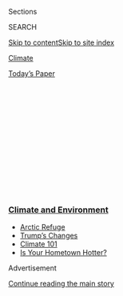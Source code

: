 <div id="app">

<div>

<div>

<div>

<div class="NYTAppHideMasthead css-1q2w90k e1suatyy0">

<div class="section css-ui9rw0 e1suatyy2">

<div class="css-eph4ug er09x8g0">

<div class="css-6n7j50">

</div>

<span class="css-1dv1kvn">Sections</span>

<div class="css-10488qs">

<span class="css-1dv1kvn">SEARCH</span>

</div>

[Skip to content](#site-content)[Skip to site
index](#site-index)

</div>

<div id="masthead-section-label" class="css-1wr3we4 eaxe0e00">

[Climate](https://www.nytimes3xbfgragh.onion/section/climate)

</div>

<div class="css-10698na e1huz5gh0">

</div>

</div>

<div id="masthead-bar-one" class="section hasLinks css-15hmgas e1csuq9d3">

<div class="css-uqyvli e1csuq9d0">

</div>

<div class="css-1uqjmks e1csuq9d1">

</div>

<div class="css-9e9ivx">

[](https://myaccount.nytimes3xbfgragh.onion/auth/login?response_type=cookie&client_id=vi)

</div>

<div class="css-1bvtpon e1csuq9d2">

[Today’s
Paper](https://www.nytimes3xbfgragh.onion/section/todayspaper)

</div>

</div>

</div>

</div>

<div data-aria-hidden="false">

<div id="site-content" data-role="main">

<div>

<div class="css-1aor85t" style="opacity:0.000000001;z-index:-1;visibility:hidden">

<div class="css-1hqnpie">

<div class="css-epjblv">

<span class="css-17xtcya">[Climate](/section/climate)</span><span class="css-x15j1o">|</span><span class="css-fwqvlz">Loss
of Greenland Ice Sheet Reached a Record Last
Year</span>

</div>

<div class="css-k008qs">

<div class="css-1iwv8en">

<span class="css-18z7m18"></span>

<div>

</div>

</div>

<span class="css-1n6z4y">https://nyti.ms/2FIGmar</span>

<div class="css-1705lsu">

<div class="css-4xjgmj">

<div class="css-4skfbu" data-role="toolbar" data-aria-label="Social Media Share buttons, Save button, and Comments Panel with current comment count" data-testid="share-tools">

  - 
  - 
  - 
  - 
    
    <div class="css-6n7j50">
    
    </div>

  - 

</div>

</div>

</div>

</div>

</div>

</div>

<div class="css-13pd83m">

<div class="css-l9svim">

### [<span class="css-pa1jbp"><span class="css-1rxm0ex">Climate and</span><span class="css-1rxm0ex"> Environment</span></span>](https://www.nytimes3xbfgragh.onion/section/climate?name=styln-climate&region=TOP_BANNER&variant=undefined&block=storyline_menu_recirc&action=click&pgtype=Article&impression_id=a753f690-e3a8-11ea-a20a-a7f4fdc1a30f)

  - <span class="css-ousu42">[Arctic
    Refuge](https://www.nytimes3xbfgragh.onion/2020/08/17/climate/alaska-oil-drilling-anwr.html?name=styln-climate&region=TOP_BANNER&variant=undefined&block=storyline_menu_recirc&action=click&pgtype=Article&impression_id=a753f691-e3a8-11ea-a20a-a7f4fdc1a30f)</span>
  - <span class="css-ousu42">[Trump’s
    Changes](https://www.nytimes3xbfgragh.onion/interactive/2020/climate/trump-environment-rollbacks.html?name=styln-climate&region=TOP_BANNER&variant=undefined&block=storyline_menu_recirc&action=click&pgtype=Article&impression_id=a753f692-e3a8-11ea-a20a-a7f4fdc1a30f)</span>
  - <span class="css-ousu42">[Climate 101](https://www.nytimes3xbfgragh.onion/interactive/2020/04/19/climate/climate-crash-course-1.html?name=styln-climate&region=TOP_BANNER&variant=undefined&block=storyline_menu_recirc&action=click&pgtype=Article&impression_id=a7541da0-e3a8-11ea-a20a-a7f4fdc1a30f)</span>
  - <span class="css-ousu42">[Is Your Hometown
    Hotter?](https://www.nytimes3xbfgragh.onion/interactive/2018/08/30/climate/how-much-hotter-is-your-hometown.html?name=styln-climate&region=TOP_BANNER&variant=undefined&block=storyline_menu_recirc&action=click&pgtype=Article&impression_id=a7541da1-e3a8-11ea-a20a-a7f4fdc1a30f)</span>

</div>

</div>

<div id="top-wrapper" class="css-1sy8kpn">

<div id="top-slug" class="css-l9onyx">

Advertisement

</div>

[Continue reading the main
story](#after-top)

<div class="ad top-wrapper" style="text-align:center;height:100%;display:block;min-height:250px">

<div id="top" class="place-ad" data-position="top" data-size-key="top">

</div>

</div>

<div id="after-top">

</div>

</div>

<div>

<div id="sponsor-wrapper" class="css-1hyfx7x">

<div id="sponsor-slug" class="css-19vbshk">

Supported by

</div>

[Continue reading the main
story](#after-sponsor)

<div id="sponsor" class="ad sponsor-wrapper" style="text-align:center;height:100%;display:block">

</div>

<div id="after-sponsor">

</div>

</div>

<div class="css-186x18t">

</div>

<div class="css-1vkm6nb ehdk2mb0">

# Loss of Greenland Ice Sheet Reached a Record Last Year

</div>

The ice loss in 2019 was more than twice the annual average since 2003,
scientists said.

<div class="css-79elbk" data-testid="photoviewer-wrapper">

<div class="css-z3e15g" data-testid="photoviewer-wrapper-hidden">

</div>

<div class="css-1a48zt4 ehw59r15" data-testid="photoviewer-children">

![<span class="css-16f3y1r e13ogyst0" data-aria-hidden="true">An iceberg
calving from the Apusiaajik Glacier in southeastern Greenland last
August.</span><span class="css-cnj6d5 e1z0qqy90" itemprop="copyrightHolder"><span class="css-1ly73wi e1tej78p0">Credit...</span><span><span>Jonathan
Nackstrand/Agence France-Presse — Getty
Images</span></span></span>](https://static01.graylady3jvrrxbe.onion/images/2020/08/20/climate/20CLI-GREENLAND2/merlin_175818159_1541e7d8-f7df-4e7a-b368-69110772f8a1-articleLarge.jpg?quality=75&auto=webp&disable=upscale)

</div>

</div>

<div class="css-18e8msd">

<div class="css-vp77d3 epjyd6m0">

<div class="css-1baulvz">

By [<span class="css-1baulvz last-byline" itemprop="name">Henry
Fountain</span>](https://www.nytimes3xbfgragh.onion/by/henry-fountain)

</div>

</div>

  - Aug. 20,
    2020

  - 
    
    <div class="css-4xjgmj">
    
    <div class="css-d8bdto" data-role="toolbar" data-aria-label="Social Media Share buttons, Save button, and Comments Panel with current comment count" data-testid="share-tools">
    
      - 
      - 
      - 
      - 
        
        <div class="css-6n7j50">
        
        </div>
    
      - 
    
    </div>
    
    </div>

</div>

</div>

<div class="section meteredContent css-1r7ky0e" name="articleBody" itemprop="articleBody">

<div class="css-1fanzo5 StoryBodyCompanionColumn">

<div class="css-53u6y8">

Greenland lost a record amount of ice in 2019, researchers reported
Thursday. Nearly half of it was lost in July, when the region roasted
from an unusual heat wave.

The net ice loss of more than 530 billion metric tons was more than
twice the annual average since 2003, the scientists said. In July, [when
warm air from Europe moved
north](https://www.nytimes3xbfgragh.onion/2019/08/02/climate/european-heatwave-climate-change.html),
leading to temperatures that were well above normal and causing
widespread surface melting of the ice sheet, the loss was roughly equal
to the average loss in a full year.

Ingo Sasgen, a geoscientist at the Alfred Wegener Institute in
Bremerhaven, Germany, and the lead author of a paper [describing the
findings](https://www.nature.com/articles/s43247-020-0010-1) in the
journal Communications and Environment, said with the warmth last
summer, he and his colleagues suspected that 2019 would be a bad one for
the ice sheet.

They analyzed data from a pair of satellites that precisely measure the
gravitational pull, and thus the mass, of the area they are orbiting
over.

</div>

</div>

<div class="css-1fanzo5 StoryBodyCompanionColumn">

<div class="css-53u6y8">

“It took us some time to analyze it and quantify it robustly, but it
turned out to be another record melt year,” Dr. Sasgen said. In the
previous record year, 2012, the net loss was about 460 billion metric
tons.

Yara Mohajerani, a postdoctoral researcher at the University of
Washington who was not involved in the study, said it was “part of a
series of studies that have shown the same thing,” including work that
he did that [reported record ice loss in
summer 2019](https://agupubs.onlinelibrary.wiley.com/doi/abs/10.1029/2020GL087291).

<div class="css-1q1hscp">

<div class="css-1xk4eoy">

<div id="CLIM">

</div>

</div>

</div>

<div id="NYT_MAIN_CONTENT_1_REGION" class="css-9tf9ac">

<div>

<div id="styln-prism-guide-1593610178459" class="section interactive-content interactive-size-medium css-1ftcdic">

<div class="css-17ih8de interactive-body">

<div id="prism-freeform-block-37797" class="css-19mumt8" data-role="complementary" data-storyline="Climate and Environment" data-truncated="false" tabindex="0">

<div class="css-a8d9oz">

<div>

[](https://www.nytimes3xbfgragh.onion/section/climate?action=click&pgtype=Article&state=default&region=MAIN_CONTENT_1&context=storylines_keepup)

### Climate and Environment ›

#### Keep Up on the Latest Climate News

Updated Aug. 18, 2020

Here’s what you need to know this week:

  -   - Five automakers [sealed a binding
        agreement](https://www.nytimes3xbfgragh.onion/2020/08/17/climate/california-automakers-pollution.html?action=click&pgtype=Article&state=default&region=MAIN_CONTENT_1&context=storylines_keepup)
        with California to follow the state’s stricter tailpipe
        emissions rules.
      - The Trump administration[eliminated a major methane
        rule](https://www.nytimes3xbfgragh.onion/2020/08/13/climate/trump-methane.html?action=click&pgtype=Article&state=default&region=MAIN_CONTENT_1&context=storylines_keepup),
        even as leaks are worsening, in a decision that researchers
        warned ignored science.
      - Climate change leaders said [the vice-presidential choice of
        Kamala
        Harris](https://www.nytimes3xbfgragh.onion/2020/08/12/climate/kamala-harris-environmental-justice.html?action=click&pgtype=Article&state=default&region=MAIN_CONTENT_1&context=storylines_keepup)
        signaled that Democrats will have a focus on environmental
        justice.

<div id="styln-survey-component-37797" class="styln-survey-component">

</div>

</div>

</div>

</div>

</div>

</div>

</div>

</div>

Greenland’s ice sheet is nearly two miles thick in places, and if all
the ice were to melt, sea levels would rise about 24 feet, or about 7.5
meters.

That would take centuries. But since the 1990s, as the Arctic has warmed
faster than any other part of the planet, ice loss from Greenland and
its contribution to sea level rise have accelerated. At the current rate
of loss, Greenland’s ice accounts for about one-quarter inch per decade
of the global total increase of about [one and a quarter inches per
decade](https://climate.nasa.gov/vital-signs/sea-level/).

</div>

</div>

<div class="css-1fanzo5 StoryBodyCompanionColumn">

<div class="css-53u6y8">

But ice loss can vary from year to year. In their paper, Dr. Sasgen and
his colleagues found that net loss in 2017 and 2018 was about half the
annual average since 2003.

So far in 2020, he said, net ice loss appears to be a little below
average.

Both 2017 and 2018 had colder-than-usual summers, Dr. Sasgen said, when
cold air flowed from the north along the west coast of Greenland,
reducing ice loss. But in 2019 that circulation pattern was reversed,
with warm air coming from the south.

</div>

</div>

<div class="css-79elbk" data-testid="photoviewer-wrapper">

<div class="css-z3e15g" data-testid="photoviewer-wrapper-hidden">

</div>

<div class="css-1a48zt4 ehw59r15" data-testid="photoviewer-children">

![<span class="css-16f3y1r e13ogyst0" data-aria-hidden="true">A river of
meltwater flowing over an ice sheet in western Greenland last
summer.</span><span class="css-cnj6d5 e1z0qqy90" itemprop="copyrightHolder"><span class="css-1ly73wi e1tej78p0">Credit...</span><span>Caspar
Haarløv/Caspar Haarl'v, via Associated
Press</span></span>](https://static01.graylady3jvrrxbe.onion/images/2020/08/20/climate/20CLI-GREENLAND1/20CLI-GREENLAND1-articleLarge.jpg?quality=75&auto=webp&disable=upscale)

</div>

</div>

<div>

</div>

<div class="css-1fanzo5 StoryBodyCompanionColumn">

<div class="css-53u6y8">

Similar reversals have happened before. “It was really fascinating that
it jumped again from very cold historic conditions to a record melt
year,” he said.

The shift to north-flowing air occurs when a region of high-pressure
air, a result of changes in the jet stream, lingers over Greenland.
Referred to as a “block,” these zones of stationary air have become more
frequent in the Arctic, and while there is debate as to why, many
scientists are increasingly seeing a link to global warming that is made
worse by sea-ice loss in the Arctic Ocean.

“It’s very clear that the last 10, 15, 20 years have produced more
stationary wave patterns and more blocking situations over Greenland,”
Dr. Sasgen said. “There’s a very likely chance it’s connected to sea-ice
loss. But it’s really hard to prove.”

</div>

</div>

<div class="css-1fanzo5 StoryBodyCompanionColumn">

<div class="css-53u6y8">

In Greenland, ice loss results from runoff of surface meltwater and from
discharge of ice from glaciers that serve as outlets for the ice sheet,
connecting it to the ocean. Accumulation results from snowfall that,
compressed over years, eventually becomes ice. When runoff and discharge
exceed accumulation, the result is net loss.

[A paper published last
week](https://www.nature.com/articles/s43247-020-0001-2#Sec9) in the
same journal showed that ice discharge from outlet glaciers, which
includes both calving of icebergs and underwater melting, had increased
by about 14 percent since the 1980s.

Most of the increase was from 2000 to 2005, and discharge rates have
remained relatively consistent at this higher level since then, said the
study’s lead author, Michalea King, who recently earned her doctorate
from Ohio State University and will soon be a researcher at the
University of Washington.

The increase in ice discharge, coupled with the trend toward increasing
meltwater runoff over the past several decades, make it increasingly
unlikely that Greenland will have years with a net ice gain, Dr. King
said.

“It’s kind of a double whammy,” she said. “Only one of every 100 years
would we expect to have mass gain.”

The new paper, which Dr. King contributed to, illustrates that point,
she said. While the abnormal cold summers of 2017 and 2018 led to more
ice accumulation and less surface melt runoff, “even with all of that
they’re still mass-loss years,” she said, largely because of the higher
glacier discharge rate.

“Mass loss is not going away anytime soon,” Dr. King said. “But of
course we have control over the rate" by taking steps to mitigate
climate change.

“It’s not a throw-your-hands-up kind of situation,” she said.

</div>

</div>

</div>

<div>

</div>

<div>

</div>

<div>

</div>

<div>

<div id="bottom-wrapper" class="css-1ede5it">

<div id="bottom-slug" class="css-l9onyx">

Advertisement

</div>

[Continue reading the main
story](#after-bottom)

<div id="bottom" class="ad bottom-wrapper" style="text-align:center;height:100%;display:block;min-height:90px">

</div>

<div id="after-bottom">

</div>

</div>

</div>

</div>

</div>

## Site Index

<div>

</div>

## Site Information Navigation

  - [© <span>2020</span> <span>The New York Times
    Company</span>](https://help.nytimes3xbfgragh.onion/hc/en-us/articles/115014792127-Copyright-notice)

<!-- end list -->

  - [NYTCo](https://www.nytco.com/)
  - [Contact
    Us](https://help.nytimes3xbfgragh.onion/hc/en-us/articles/115015385887-Contact-Us)
  - [Work with us](https://www.nytco.com/careers/)
  - [Advertise](https://nytmediakit.com/)
  - [T Brand Studio](http://www.tbrandstudio.com/)
  - [Your Ad
    Choices](https://www.nytimes3xbfgragh.onion/privacy/cookie-policy#how-do-i-manage-trackers)
  - [Privacy](https://www.nytimes3xbfgragh.onion/privacy)
  - [Terms of
    Service](https://help.nytimes3xbfgragh.onion/hc/en-us/articles/115014893428-Terms-of-service)
  - [Terms of
    Sale](https://help.nytimes3xbfgragh.onion/hc/en-us/articles/115014893968-Terms-of-sale)
  - [Site
    Map](https://spiderbites.nytimes3xbfgragh.onion)
  - [Help](https://help.nytimes3xbfgragh.onion/hc/en-us)
  - [Subscriptions](https://www.nytimes3xbfgragh.onion/subscription?campaignId=37WXW)

</div>

</div>

</div>

</div>
